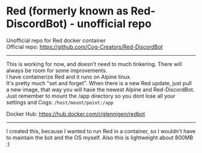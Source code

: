 # Red (formerly known as Red-DiscordBot) - unofficial repo
Unofficial repo for Red docker container<br/>
Official repo: https://github.com/Cog-Creators/Red-DiscordBot <br/>

---
This is working for now, and doesn't need to much tinkering. There will always be room for some improvements.<br/>
I have containerize Red and it runs on Alpine linux.<br/>
It's pretty much "set and forget". When there is a new Red update, just pull a new image, that way you will have the newest Alpine and Red-DiscordBot.<br/>
Just remember to mount the /app directory so you dont lose all your settings and Cogs: `/host/mount/point:/app`<br/>

Docker Hub: https://hub.docker.com/r/glennigen/redbot<br/>

---
I created this, because I wanted to run Red in a container, so I wouldn't have to maintain the bot and the OS myself. Also this is lightweight about 800MB :)
